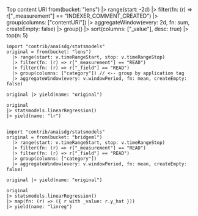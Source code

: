 Top content URI
from(bucket: "lens")
|> range(start: -2d)
|> filter(fn: (r) => r["_measurement"] == "INDEXER_COMMENT_CREATED")
|> group(columns: ["contentURI"])
|> aggregateWindow(every: 2d, fn: sum, createEmpty: false)
|> group()
|> sort(columns: ["_value"], desc: true)
|> top(n: 5)


    import "contrib/anaisdg/statsmodels"
    original = from(bucket: "lens")
      |> range(start: v.timeRangeStart, stop: v.timeRangeStop)
      |> filter(fn: (r) => r["_measurement"] == "READ")
      |> filter(fn: (r) => r["_field"] == "READ")
      |> group(columns: ["category"]) // <-- group by application tag
      |> aggregateWindow(every: v.windowPeriod, fn: mean, createEmpty: false)

    original |> yield(name: "original")

    original
    |> statsmodels.linearRegression()
    |> yield(name: "lr")


    import "contrib/anaisdg/statsmodels"
    original = from(bucket: "bridgeml")
      |> range(start: v.timeRangeStart, stop: v.timeRangeStop)
      |> filter(fn: (r) => r["_measurement"] == "READ")
      |> filter(fn: (r) => r["_field"] == "READ")
      |> group(columns: ["category"])
      |> aggregateWindow(every: v.windowPeriod, fn: mean, createEmpty: false)

    original |> yield(name: "original")

    original
    |> statsmodels.linearRegression()
    |> map(fn: (r) => ({ r with _value: r.y_hat }))
    |> yield(name: "linreg")
